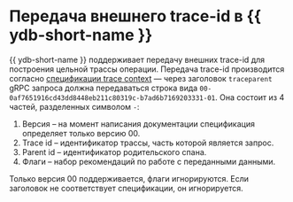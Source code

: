 # Передача внешнего trace-id в {{ ydb-short-name }}

{{ ydb-short-name }} поддерживает передачу внешних trace-id для построения цельной трассы операции.
Передача trace-id производится согласно [спецификации trace context](https://w3c.github.io/trace-context/#traceparent-header) —
через заголовок `traceparent` gRPC запроса должна передаваться строка вида `00-0af7651916cd43dd8448eb211c80319c-b7ad6b7169203331-01`.
Она состоит из 4 частей, разделенных символом `-`:

1. Версия – на момент написания документации спецификация определяет только версию 00.
1. Trace id – идентификатор трассы, часть которой является запрос.
1. Parent id – идентификатор родительского спана.
1. Флаги – набор рекомендаций по работе с переданными данными.

Только версия 00 поддерживается, флаги игнорируются. Если заголовок не соответствует спецификации, он игнорируется.
